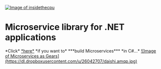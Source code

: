 <a href="http://insidethecpu.com/2015/05/22/microservices-with-c-and-rabbitmq/">![Image of insidethecpu](https://dl.dropboxusercontent.com/u/26042707/Daishi%20Systems%20Icon%20with%20Text%20%28really%20tiny%20with%20photo%29.png)</a>
<h1>Microservice library for .NET applications</h1>
*Click* <a href="http://insidethecpu.com/2015/05/22/microservices-with-c-and-rabbitmq/">*here*</a> *if you want to* ***build Microservices*** *in C#...*
<a href="http://insidethecpu.com/2015/05/22/microservices-with-c-and-rabbitmq/">![Image of Microservices as Gears](https://dl.dropboxusercontent.com/u/26042707/daishi.amqp.jpg)</a>
